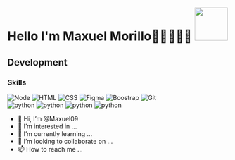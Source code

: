 # Hello I'm Maxuel Morillo🧑🏾‍💻🔥🚀 <img src="https://media.giphy.com/media/eNotYhz6gsoNBUzsUa/giphy.gif" width=75px>
## Development

### Skills
![Node](https://img.shields.io/badge/nodedotjs-white?style=for-the-badge&logo=nodedotjs)
![HTML](https://img.shields.io/badge/html5-white?style=for-the-badge&logo=html5)
![CSS](https://img.shields.io/badge/css-white?style=for-the-badge&logo=css3&logoColor=blue)
![Figma](https://img.shields.io/badge/figma-white?style=for-the-badge&logo=figma&logoColor=red)
![Boostrap](https://img.shields.io/badge/Boostrap-white?style=for-the-badge&logo=bootstrap)
![Git](https://img.shields.io/badge/Git-white?style=for-the-badge&logo=Git)
<br>
![python](https://img.shields.io/badge/Python-white?style=for-the-badge&logo=Python)
![python](https://img.shields.io/badge/Numpy-white?style=for-the-badge&logo=numpy&logoColor=blue)
![python](https://img.shields.io/badge/GoogleColab-white?style=for-the-badge&logo=googlecolab)
![python](https://img.shields.io/badge/Pandas-white?style=for-the-badge&logo=pandas&logoColor=blue)



- 👋 Hi, I’m @Maxuel09
- 👀 I’m interested in ...
- 🌱 I’m currently learning ...
- 💞️ I’m looking to collaborate on ...
- 📫 How to reach me ...

<!---
Maxuel09/Maxuel09 is a ✨ special ✨ repository because its `README.md` (this file) appears on your GitHub profile.
You can click the Preview link to take a look at your changes.
--->
